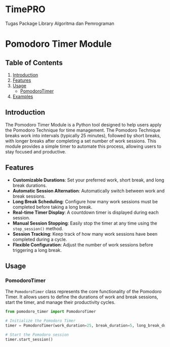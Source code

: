 # TimePRO
Tugas Package Library Algoritma dan Pemrograman

# Pomodoro Timer Module

## Table of Contents
1. [Introduction](#introduction)
2. [Features](#features)
3. [Usage](#usage)
   - [PomodoroTimer](#pomodorotimer)
4. [Examples](#examples)

## Introduction

The Pomodoro Timer Module is a Python tool designed to help users apply the Pomodoro Technique for time management. The Pomodoro Technique breaks work into intervals (typically 25 minutes), followed by short breaks, with longer breaks after completing a set number of work sessions. This module provides a simple timer to automate this process, allowing users to stay focused and productive.

## Features

- **Customizable Durations**: Set your preferred work, short break, and long break durations.
- **Automatic Session Alternation**: Automatically switch between work and break sessions.
- **Long Break Scheduling**: Configure how many work sessions must be completed before taking a long break.
- **Real-time Timer Display**: A countdown timer is displayed during each session.
- **Manual Session Stopping**: Easily stop the timer at any time using the `stop_session()` method.
- **Session Tracking**: Keep track of how many work sessions have been completed during a cycle.
- **Flexible Configuration**: Adjust the number of work sessions before triggering a long break.

## Usage

### PomodoroTimer

The `PomodoroTimer` class represents the core functionality of the Pomodoro Timer. It allows users to define the durations of work and break sessions, start the timer, and manage their productivity cycles.

```python
from pomodoro_timer import PomodoroTimer

# Initialize the Pomodoro Timer
timer = PomodoroTimer(work_duration=25, break_duration=5, long_break_duration=15, sessions_before_long_break=4)

# Start the Pomodoro session
timer.start_session()

